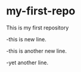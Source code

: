 # my-first-repo
This is my first repository

-this is new line.

-this is another new line.

-yet another line.
